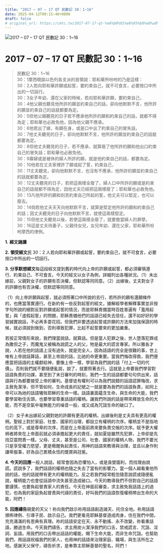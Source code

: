 ```yaml
---
title: "2017 – 07 – 17 QT 民數記 30：1~16"
date: 2025-04-12T00:15:40+0800
draft: false
# original_url: https://cmtc.tw/2017-07-17-qt-%e6%b0%91%e6%95%b8%e8%a8%98-30%ef%bc%9a116
---
```


![2017 – 07 – 17 QT 民數記 30：1~16](/images/qt.jpg   "2017 – 07 – 17 QT 民數記 30：1~16")

# 2017 – 07 – 17 QT 民數記 30：1~16

> 民數記 30：1~16  
> 30：1摩西曉諭以色列各支派的首領說：耶和華所吩咐的乃是這樣：  
> 30：2人若向耶和華許願或起誓，要約束自己，就不可食言，必要按口中所出的一切話行。  
> 30：3女子年幼、還在父家的時候，若向耶和華許願，要約束自己，  
> 30：4他父親也聽見他所許的願並約束自己的話，卻向他默默不言，他所許的願並約束自己的話就都要為定。  
> 30：5但他父親聽見的日子若不應承他所許的願和約束自己的話，就都不得為定；耶和華也必赦免他，因為他父親不應承。  
> 30：6他若出了嫁，有願在身，或是口中出了約束自己的冒失話，  
> 30：7他丈夫聽見的日子，卻向他默默不言，他所許的願並約束自己的話就都要為定。  
> 30：8但他丈夫聽見的日子，若不應承，就算廢了他所許的願和他出口約束自己的冒失話；耶和華也必赦免他。  
> 30：9寡婦或是被休的婦人所許的願，就是他約束自己的話，都要為定。  
> 30：10他若在丈夫家裡許了願或起了誓，約束自己，  
> 30：11丈夫聽見，卻向他默默不言，也沒有不應承，他所許的願並約束自己的話就都要為定。  
> 30：12丈夫聽見的日子，若把這兩樣全廢了，婦人口中所許的願或是約束自己的話就都不得為定，因他丈夫已經把這兩樣廢了；耶和華也必赦免他。  
> 30：13凡他所許的願和刻苦約束自己所起的誓，他丈夫可以堅定，也可以廢去。  
> 30：14倘若他丈夫天天向他默默不言，就算是堅定他所許的願和約束自己的話；因丈夫聽見的日子向他默默不言，就使這兩樣堅定。  
> 30：15但他丈夫聽見以後，若使這兩樣全廢了，就要擔當婦人的罪孽。  
> 30：16這是丈夫待妻子，父親待女兒，女兒年幼、還在父家，耶和華所吩咐摩西的律例。

**1.** **經文誦讀**

**2.** **領受經文**民 30：2 人若向耶和華許願或起誓，要約束自己，就不可食言，必要按口中所出的一切話行。

**3. 分享默想經文**每這段經文提到舊約時代向上帝的許願或起誓，都必須審愼遵行、約束自己、不可食言。今天的經文以女子為例，詳細列出各種狀況。（1）未出嫁前，父親對女子的許願有否決權，但默認等同同意。（2）出嫁後，丈夫對女子的許願也有否決權，但默認等同同意。

（1）向上帝許願與起誓，就必須照著口中所說的去行，若所許的願有還願條件的，也應當落實遵行。在新約有一些反對起誓的經文，據解經學者解釋事實並非按字句所說的絕對反對許願或起誓的情況，而是耶穌責備當時百姓普遍有「濫用起誓」與「虛假起誓」的問題，耶穌責備他們的話語已經失去信任，還不如好好的學習誠實說話，不必再多耍花招。但我們非要透過起誓或許願的方法來加強保證的時候，就必須說到做到，否則導致犯罪，比起不起誓要來的更加嚴重。

若按正常情形來說，我們理當說話，就算話。但是當人犯罪之後，世人墮落犯罪成為撒但之子，而魔鬼又被稱為說謊之人的父，牠是最大的謊言專家。所以雅各才說，人若在他的話語上沒有過失，就是完全人，因為話語的完全是很難的事，世上唯有上帝說話算話，甚至上帝說的話，比祂的命更重要。當我們悔改得救，我們便應當把話語的主權獻給神，要像上帝一樣，學習為我們說的話「付上一切的代價」。否則我們就不要隨便亂說，說了，就要照著去行。這就是上帝要我們學習對話語負責的功課，甚至到了末日審判的時刻，我們一生的話語都要句句供出來，話語與行為都要接受上帝的審判。基督徒有權利可以為我們說錯的話語認罪悔改，求主赦免潔淨，但不管如何，生命成長的記號之一就是要為我們的話語負責，如同上帝可以為祂的話語犧牲耶穌的生命一樣。話語裏面蘊含生命，與生命的大能，我們要學習勒住舌頭，也要學習尊重話語的權柄。讓我們所說的話是帶來釋放生命的大能，而不是空氣中毫無能力的噪音一般，或又成為咒詛生命的破口了。

（2）女子未出嫁前父親對她的許願有更高的權柄，出嫁後則是丈夫具有更高的權柄。聖經上對於家庭、社會、國家的治理，都設立有權柄的次序。權柄並不是指地位的高下，或是尊卑的次序，而是在上帝面前將來要負責交帳的次序。賦予更大權柄者將來在上帝面前就必須承擔起更大的責任，就如夏娃雖然先犯罪，上帝卻是先找亞當問責一樣。父母、丈夫，甚至是公司、社會、國家的權柄人物，我們不要光只是享受權力慾望，更是儆醒負起責任，用神的話語來教導與治理，並且以身作則謙卑服事，好為自己累積永恆的獎賞與冠冕。

**4. 今天的回應**一般人說話，經常會因為恐懼怕人，或是貪婪圖利，而找理由說謊。謊說多了，我們話語的權柄也隨之失去了當有的影響力。當一個人越看重他所說的話，他的話就帶有更大的權柄能力。反之若我們經常輕忽隨意說謊或隨便亂說，權柄能力也會從話語中流失甚至造成破口。今天的教導我們不但對自己的話語要謹慎，也要負起督責家人的責任。今天在神面前審查，求主赦免我話語上的過犯，也為我的家庭負起督責與代禱的責任，好叫我們的話語恢復權柄帶出生命的大能，阿們！

**5. 回應禱告**親愛的天父！祢向我們啟示祢用話語創造諸天、托住全地。祢用話語頒佈律例、引導子民、啟示自己。我們更看見耶穌基督道成肉身，住在我們中間，充充滿滿的有恩典有真理。祢的話語安定在天、永不動搖、永不改變，祢看重話語，勝過生命。今天我們禱告，求主用炭火潔淨我們的口舌，禁戒謊言、咒詛、淫詞、妄語。用我們的口舌帶出話話的權能，賜下生命大能，而非生命咒詛。也幫助我們，用話語祝福我們的家人，也用神的話語來治理家庭、職場，與生活所在之地。感謝天父保守，禱告祈求，是奉靠主耶穌基督的聖名，阿們！